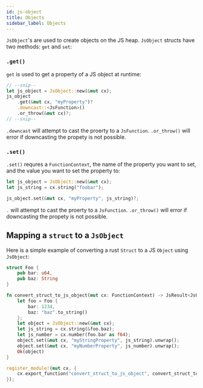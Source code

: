 ```yaml
---
id: js-object
title: Objects
sidebar_label: Objects
---
```


`JsObject`'s are used to create objects on the JS heap. `JsObject` structs have two methods: `get` and `set`:

### `.get()`

`get` is used to get a property of a JS object at runtime:

```rust
// --snip--
let js_object = JsObject::new(&mut cx);
js_object
    .get(&mut cx, "myProperty")?
    .downcast::<JsFunction>()
    .or_throw(&mut cx)?;
// --snip--
```

`.downcast` will attempt to cast the proerty to a `JsFunction`. `.or_throw()` will error if downcasting the propety is not possible.

### `.set()`

`.set()` requres a `FunctionContext`, the name of the property you want to set, and the value you want to set the property to:

```rust
let js_object = JsObject::new(&mut cx);
let js_string = cx.string("foobar");

js_object.set(&mut cx, "myProperty", js_string)?;
```

`.` will attempt to cast the proerty to a `JsFunction`. `.or_throw()` will error if downcasting the propety is not possible.

## Mapping a `struct` to a `JsObject`

Here is a simple example of converting a rust `Struct` to a JS `Object` using `JsObject`:

```rust
struct Foo {
    pub bar: u64,
    pub baz: String
}

fn convert_struct_to_js_object(mut cx: FunctionContext) -> JsResult<JsObject> {
    let foo = Foo {
        bar: 1234,
        baz: "baz".to_string()
    };
    let object = JsObject::new(&mut cx);
    let js_string = cx.string(&foo.baz);
    let js_number = cx.number(foo.bar as f64);
    object.set(&mut cx, "myStringProperty", js_string).unwrap();
    object.set(&mut cx, "myNumberProperty", js_number).unwrap();
    Ok(object)
}

register_module!(mut cx, {
    cx.export_function("convert_struct_to_js_object", convert_struct_to_js_object)
});
```